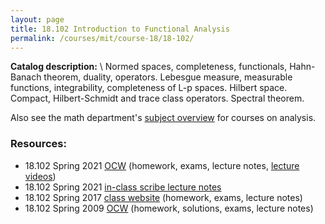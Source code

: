```yaml
---
layout: page
title: 18.102 Introduction to Functional Analysis
permalink: /courses/mit/course-18/18-102/
---
```


**Catalog description:**
\\
Normed spaces, completeness, functionals, Hahn-Banach theorem, duality, operators. Lebesgue measure, measurable functions, integrability, completeness of L-p spaces. Hilbert space. Compact, Hilbert-Schmidt and trace class operators. Spectral theorem.

Also see the math department's [subject overview](https://math.mit.edu/academics/undergrad/subjects/181x.html) for courses on analysis.

### Resources:
- 18.102 Spring 2021 [OCW](https://ocw.mit.edu/courses/18-102-introduction-to-functional-analysis-spring-2021/) (homework, exams, lecture notes, [lecture videos](https://www.youtube.com/playlist?list=PLUl4u3cNGP63micsJp_--fRAjZXPrQzW_))
- 18.102 Spring 2021 [in-class scribe lecture notes](https://web.stanford.edu/~lindrew/18.102.pdf)
- 18.102 Spring 2017 [class website](https://math.mit.edu/~rbm/18-102-S17/) (homework, exams, lecture notes)
- 18.102 Spring 2009 [OCW](https://ocw.mit.edu/courses/18-102-introduction-to-functional-analysis-spring-2009/) (homework, solutions, exams, lecture notes)
